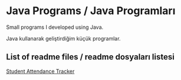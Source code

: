 # Java Programs / Java Programları
Small programs I developed using Java.

Java kullanarak geliştirdiğim küçük programlar.

## List of readme files / readme dosyaları listesi

[Student Attendance Tracker](https://github.com/caglayagmuricerr/JavaProgramlari/blob/main/AbsenceTracker/readme.md)
